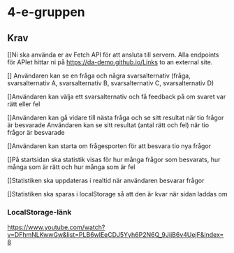 # 4-e-gruppen

## Krav
[]Ni ska använda er av Fetch API för att ansluta till servern. Alla endpoints för APIet hittar ni på https://da-demo.github.io/Links to an external site. 

[] Användaren kan se en fråga och några svarsalternativ (fråga, svarsalternativ A, svarsalternativ B, svarsalternativ C, svarsalternativ D)

[]Användaren kan välja ett svarsalternativ och få feedback på om svaret var rätt eller fel

[]Användaren kan gå vidare till nästa fråga och se sitt resultat när tio frågor är besvarade
Användaren kan se sitt resultat (antal rätt och fel) när tio frågor är besvarade

[]Användaren kan starta om frågesporten för att besvara tio nya frågor

[]På startsidan ska statistik visas för hur många frågor som besvarats, hur många som är rätt och hur många som är fel

[]Statistiken ska uppdateras i realtid när användaren besvarar frågor

[]Statistiken ska sparas i localStorage så att den är kvar när sidan laddas om


### LocalStorage-länk
https://www.youtube.com/watch?v=DFhmNLKwwGw&list=PLB6wlEeCDJ5Yyh6P2N6Q_9JijB6v4UejF&index=8